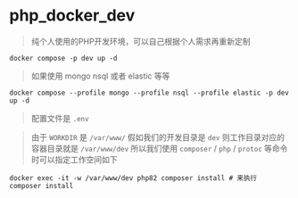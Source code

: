 # php_docker_dev
> 纯个人使用的PHP开发环境，可以自己根据个人需求再重新定制

```shell
docker compose -p dev up -d
```

> 如果使用 mongo nsql 或者 elastic 等等

```shell
docker compose --profile mongo --profile nsql --profile elastic -p dev up -d
```

> 配置文件是 `.env`

> 由于 `WORKDIR` 是 `/var/www/` 假如我们的开发目录是 `dev` 则工作目录对应的容器目录就是 `/var/www/dev`
> 所以我们使用 `composer` / `php` / `protoc` 等命令时可以指定工作空间如下

```shell
docker exec -it -w /var/www/dev php82 composer install # 来执行 composer install
```


